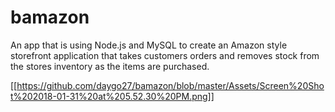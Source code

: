 # bamazon

An app that is using Node.js and MySQL to create an Amazon style storefront application that takes customers orders and removes stock from the stores inventory as the items are purchased.

[[https://github.com/daygo27/bamazon/blob/master/Assets/Screen%20Shot%202018-01-31%20at%205.52.30%20PM.png]]
